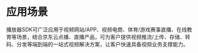 # 应用场景

播放器SDK可广泛应用于视频网站/APP、视频电商、体育/游戏赛事直播、在线教育等场景，结合京东云点播、直播产品，可为客户提供视频推流/上传、存储、转码、分发等端到端的一站式视频解决方案，让客户快速具备视频业务支撑能力。
